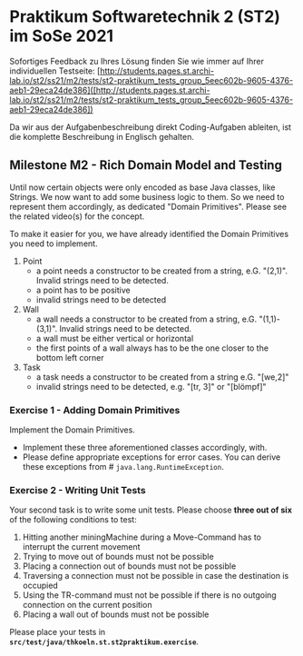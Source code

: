 # Praktikum Softwaretechnik 2 (ST2) im SoSe 2021

Sofortiges Feedback zu Ihres Lösung finden Sie wie immer auf Ihrer individuellen Testseite:
[http://students.pages.st.archi-lab.io/st2/ss21/m2/tests/st2-praktikum_tests_group_5eec602b-9605-4376-aeb1-29eca24de386]([http://students.pages.st.archi-lab.io/st2/ss21/m2/tests/st2-praktikum_tests_group_5eec602b-9605-4376-aeb1-29eca24de386])

Da wir aus der Aufgabenbeschreibung direkt Coding-Aufgaben ableiten, ist die komplette Beschreibung in Englisch
gehalten. 

## Milestone M2 - Rich Domain Model and Testing

Until now certain objects were only encoded as base Java classes, like Strings. We now want to add some business
logic to them. So we need to represent them accordingly, as dedicated "Domain Primitives". Please see the related
video(s) for the concept. 

To make it easier for you, we have already identified the Domain Primitives you need to implement.
 
1. Point
    * a point needs a constructor to be created from a string, e.G. "(2,1)". Invalid strings need to be 
        detected.
    * a point has to be positive    
    * invalid strings need to be detected
1. Wall
    * a wall needs a constructor to be created from a string, e.G. "(1,1)-(3,1)". Invalid strings need to be 
        detected.
    * a wall must be either vertical or horizontal
    * the first points of a wall always has to be the one closer to the bottom left corner
1. Task
    * a task needs a constructor to be created from a string e.G. "\[we,2]"
    * invalid strings need to be detected, e.g. "\[tr, 3]" or "\[blömpf]" 
    

### Exercise 1 - Adding Domain Primitives

Implement the Domain Primitives. 

* Implement these three aforementioned classes accordingly, with. 
* Please define appropriate exceptions for error cases. You can derive these exceptions from #
    `java.lang.RuntimeException`. 


### Exercise 2 - Writing Unit Tests

Your second task is to write some unit tests. Please choose **three out of six** of the following conditions to test:

1. Hitting another miningMachine during a Move-Command has to interrupt the current movement
1. Trying to move out of bounds must not be possible
1. Placing a connection out of bounds must not be possible
1. Traversing a connection must not be possible in case the destination is occupied 
1. Using the TR-command must not be possible if there is no outgoing connection on the current position 
1. Placing a wall out of bounds must not be possible

Please place your tests in **`src/test/java/thkoeln.st.st2praktikum.exercise`**.








